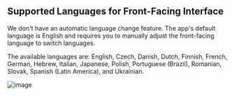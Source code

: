 ## Supported Languages for Front-Facing Interface

We don't have an automatic language change feature. The app's default language is English and requires you to manually adjust the front-facing language to switch languages.

The available languages are: English, Czech, Danish, Dutch, Finnish, French, German, Hebrew, Italian, Japanese, Polish, Portuguese (Brazil), Romanian, Slovak, Spanish (Latin America), and Ukrainian.

![image](https://github.com/GoTolstoy/tolstoy-toly-kb/assets/159901631/01440c32-971d-4312-813b-466db7b82076)